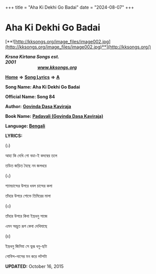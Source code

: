 +++
title = "Aha Ki Dekhi Go Badai"
date = "2024-08-07"
+++

# Aha Ki Dekhi Go Badai
[**![http://kksongs.org/image_files/image002.jpg](http://kksongs.org/image_files/image002.jpg)**](http://kksongs.org/)

**_Krsna Kirtana Songs est. 2001_**                                                                                                                                                 **_www.kksongs.org_**

[**Home**](http://kksongs.org/) **⇒** [**Song Lyrics**](http://kksongs.org/lyrics.html) **⇒** [**A**](http://kksongs.org/songs/song_a.html)

**Song Name: Aha Ki Dekhi Go Badai**

**Official Name: Song 84**

**Author:** [**Govinda Dasa Kaviraja**](http://kksongs.org/authors/list/govindadasa.html)

**Book Name:** **[Padavali (Govinda Dasa Kaviraja)](http://kksongs.org/authors/literature/padavali.html)**

**Language: [Bengali](http://kksongs.org/language/list/bengali.html)**

**LYRICS:**

(১)

আহা কি দেখি গো বডা\-ই কদম্বের তলে

তডিত জড়িত যৈছে নব জলধরে

(২)

শ্যামচান্দের উপরে ধবল চান্দের কলা

তাঁহার উপরে শোভে তিমিরের মালা

(৩)

তাঁহার উপরে কিবা ইন্দ্রধনু সাজে

এমন অদ্ভুত রূপ কেবা দেখিযাছে

(৪)

ইন্দ্রধনু জিনিযা সে ভুরূ ধনু\-ছটা

গোবিন্দ\-দাসের মন করে লটপটা

**UPDATED:** October 16, 2015